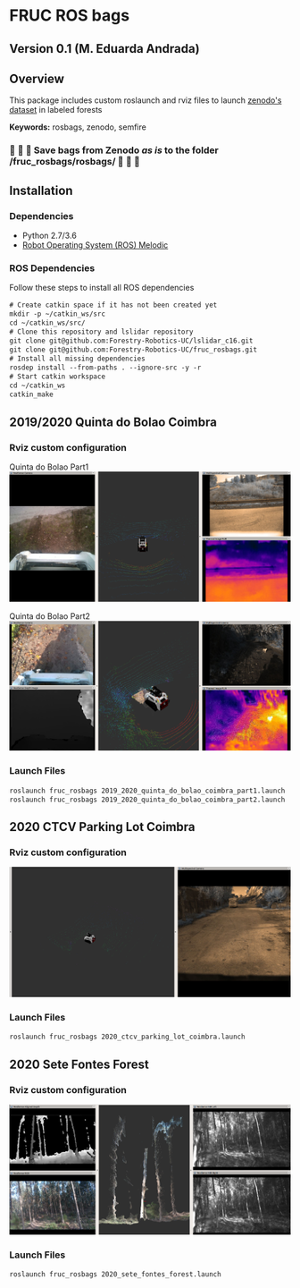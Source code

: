 # FRUC ROS bags
## Version 0.1 (M. Eduarda Andrada)

## Overview

This package includes custom roslaunch and rviz files to launch [zenodo's dataset](https://zenodo.org/record/5751906#.YdRin9vLeV4) in labeled forests

**Keywords:** rosbags, zenodo, semfire

### :floppy_disk: :floppy_disk: :floppy_disk: Save bags from Zenodo *as is* to the folder /fruc_rosbags/rosbags/ :floppy_disk: :floppy_disk: :floppy_disk:

## Installation
### Dependencies
- Python 2.7/3.6
- [Robot Operating System (ROS) Melodic](http://wiki.ros.org)

### ROS Dependencies
Follow these steps to install all ROS dependencies 
```
# Create catkin space if it has not been created yet
mkdir -p ~/catkin_ws/src 
cd ~/catkin_ws/src/
# Clone this repository and lslidar repository
git clone git@github.com:Forestry-Robotics-UC/lslidar_c16.git
git clone git@github.com:Forestry-Robotics-UC/fruc_rosbags.git
# Install all missing dependencies 
rosdep install --from-paths . --ignore-src -y -r
# Start catkin workspace
cd ~/catkin_ws
catkin_make
```


## 2019/2020 Quinta do Bolao Coimbra
### Rviz custom configuration
Quinta do Bolao Part1
![Bolao part1 image](doc/bolao_part1.png)

Quinta do Bolao Part2
![Bolao part2 image](doc/bolao_part2.png)

### Launch Files
```
roslaunch fruc_rosbags 2019_2020_quinta_do_bolao_coimbra_part1.launch
roslaunch fruc_rosbags 2019_2020_quinta_do_bolao_coimbra_part2.launch
```

## 2020 CTCV Parking Lot Coimbra
### Rviz custom configuration
![CTCV image](doc/ctcv.png)
### Launch Files
```
roslaunch fruc_rosbags 2020_ctcv_parking_lot_coimbra.launch 
```

## 2020 Sete Fontes Forest
### Rviz custom configuration
![Sete Fontes image](doc/sete_fontes.png)
### Launch Files
```
roslaunch fruc_rosbags 2020_sete_fontes_forest.launch
```